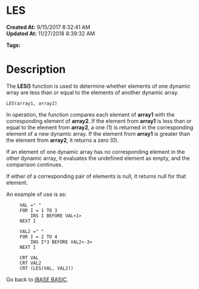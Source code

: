 # LES

**Created At:** 9/15/2017 8:32:41 AM  
**Updated At:** 11/27/2018 8:39:32 AM  

**Tags:**
<badge text='dynamic arrays' vertical='middle' />

# Description

The **LES()** function is used to determine whether elements of one dynamic array are less than or equal to the elements of another dynamic array.

```
LES(array1, array2)
```

In operation, the function compares each element of **array1** with the corresponding element of **array2**. If the element from **array1** is less than or equal to the element from **array2**, a one (1) is returned in the corresponding element of a new dynamic array. If the element from **array1** is greater than the element from **array2**, it returns a zero (0).

If an element of one dynamic array has no corresponding element in the other dynamic array, it evaluates the undefined element as empty, and the comparison continues.

If either of a corresponding pair of elements is null, it returns null for that element.



An example of use is as:

```
     VAL =" "
     FOR I = 1 TO 3
         INS I BEFORE VAL<1>
     NEXT I

     VAL2 =" "
     FOR I = 2 TO 4
         INS I*3 BEFORE VAL2<-3>
     NEXT I

     CRT VAL
     CRT VAL2
     CRT (LES(VAL, VAL2))
```



Go back to [jBASE BASIC](263498-jbase-basic).
